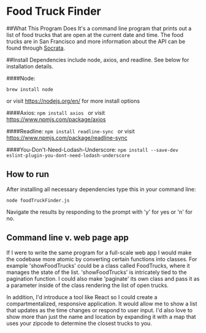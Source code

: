 # Food Truck Finder

##What This Program Does
It's a command line program that prints out a list of food trucks that are open at the current date and time. The food trucks are in San Francisco and more information about the API can be found through [Socrata](https://dev.socrata.com/foundry/data.sfgov.org/bbb8-hzi6).

##Install
Dependencies include node, axios, and readline. See below for installation details.

####Node:
```
brew install node 
```
or visit https://nodejs.org/en/ for more install options

####Axios:
```npm install axios ``` or visit https://www.npmjs.com/package/axios

####Readline:
```npm install readline-sync ``` or visit https://www.npmjs.com/package/readline-sync

####You-Don't-Need-Lodash-Underscore:
```npm install --save-dev eslint-plugin-you-dont-need-lodash-underscore```

## How to run
After installing all necessary dependencies type this in your command line: 
```
node foodTruckFinder.js
```
Navigate the results by responding to the prompt with 'y' for yes or 'n' for no.

## Command line v. web page app 
If I were to write the same program for a full-scale web app I would make the codebase more atomic by converting certain functions into classes. For example 'showFoodTrucks' could be a class called FoodTrucks, where it manages the state of the list. 'showFoodTrucks' is intricately tied to the pagination function. I could also make 'paginate' its own class and pass it as a parameter inside of the class rendering the list of open trucks. 

In addition, I'd introduce a tool like React so I could create a compartmentalized, responsive application. It would allow me to show a list that updates as the time changes or respond to user input. I'd also love to show more than just the name and location by expanding it with a map that uses your zipcode to determine the closest trucks to you. 
